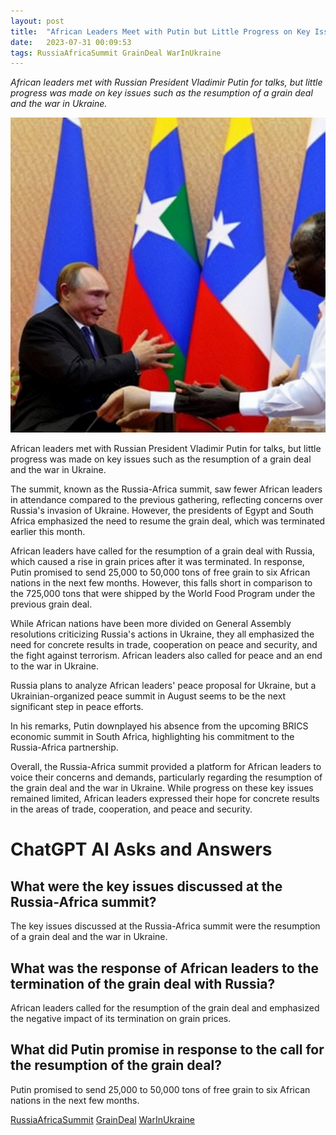 ```yaml
---
layout: post
title:  "African Leaders Meet with Putin but Little Progress on Key Issues"
date:   2023-07-31 00:09:53 
tags: RussiaAfricaSummit GrainDeal WarInUkraine
---
```

*African leaders met with Russian President Vladimir Putin for talks, but little progress was made on key issues such as the resumption of a grain deal and the war in Ukraine.*

![African leaders meet with Putin for talks on the resumption of a grain deal and the war in Ukraine.](/assets/801bebc5-d220-47b8-85ab-fc5fd2c14878.jpg "African Leaders Meet with Putin but Little Progress on Key Issues")

African leaders met with Russian President Vladimir Putin for talks, but little progress was made on key issues such as the resumption of a grain deal and the war in Ukraine.

The summit, known as the Russia-Africa summit, saw fewer African leaders in attendance compared to the previous gathering, reflecting concerns over Russia's invasion of Ukraine. However, the presidents of Egypt and South Africa emphasized the need to resume the grain deal, which was terminated earlier this month.

African leaders have called for the resumption of a grain deal with Russia, which caused a rise in grain prices after it was terminated. In response, Putin promised to send 25,000 to 50,000 tons of free grain to six African nations in the next few months. However, this falls short in comparison to the 725,000 tons that were shipped by the World Food Program under the previous grain deal.

While African nations have been more divided on General Assembly resolutions criticizing Russia's actions in Ukraine, they all emphasized the need for concrete results in trade, cooperation on peace and security, and the fight against terrorism. African leaders also called for peace and an end to the war in Ukraine.

Russia plans to analyze African leaders' peace proposal for Ukraine, but a Ukrainian-organized peace summit in August seems to be the next significant step in peace efforts.

In his remarks, Putin downplayed his absence from the upcoming BRICS economic summit in South Africa, highlighting his commitment to the Russia-Africa partnership.

Overall, the Russia-Africa summit provided a platform for African leaders to voice their concerns and demands, particularly regarding the resumption of the grain deal and the war in Ukraine. While progress on these key issues remained limited, African leaders expressed their hope for concrete results in the areas of trade, cooperation, and peace and security.


# ChatGPT AI Asks and Answers
## What were the key issues discussed at the Russia-Africa summit?
The key issues discussed at the Russia-Africa summit were the resumption of a grain deal and the war in Ukraine.

## What was the response of African leaders to the termination of the grain deal with Russia?
African leaders called for the resumption of the grain deal and emphasized the negative impact of its termination on grain prices.

## What did Putin promise in response to the call for the resumption of the grain deal?
Putin promised to send 25,000 to 50,000 tons of free grain to six African nations in the next few months.


[RussiaAfricaSummit](/tags/RussiaAfricaSummit) [GrainDeal](/tags/GrainDeal) [WarInUkraine](/tags/WarInUkraine)